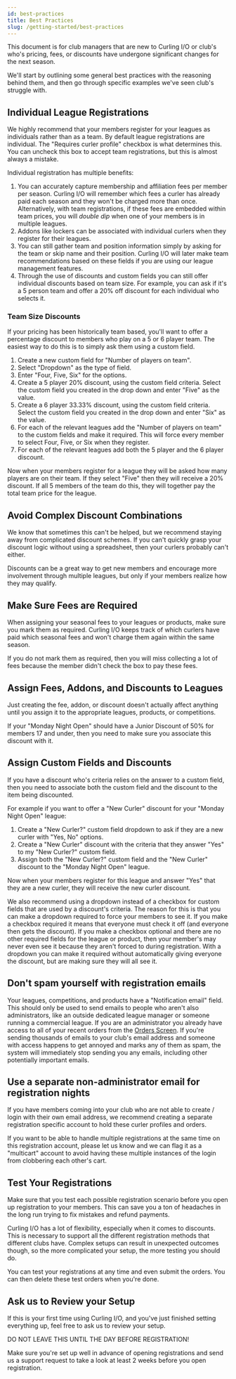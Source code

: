 ```yaml
---
id: best-practices
title: Best Practices
slug: /getting-started/best-practices
---
```


This document is for club managers that are new to Curling I/O or club's who's pricing, fees, or discounts have undergone significant changes for the next season.

We'll start by outlining some general best practices with the reasoning behind them, and then go through specific examples we've seen club's struggle with.


## Individual League Registrations

We highly recommend that your members register for your leagues as individuals rather than as a team.
By default league registrations are individual.
The "Requires curler profile" checkbox is what determines this.
You can uncheck this box to accept team registrations, but this is almost always a mistake.

Individual registration has multiple benefits:

1. You can accurately capture membership and affiliation fees per member per season. Curling I/O will remember which fees a curler has already paid each season and they won't be charged more than once. Alternatively, with team registrations, if these fees are embedded within team prices, you will *double dip* when one of your members is in multiple leagues.
2. Addons like lockers can be associated with individual curlers when they register for their leagues.
3. You can still gather team and position information simply by asking for the team or skip name and their position. Curling I/O will later make team recommendations based on these fields if you are using our league management features.
4. Through the use of discounts and custom fields you can still offer individual discounts based on team size. For example, you can ask if it's a 5 person team and offer a 20% off discount for each individual who selects it.


### Team Size Discounts

If your pricing has been historically team based, you'll want to offer a percentage discount to members who play on a 5 or 6 player team.
The easiest way to do this is to simply ask them using a custom field.

1. Create a new custom field for "Number of players on team".
2. Select "Dropdown" as the type of field.
3. Enter "Four, Five, Six" for the options.
4. Create a 5 player 20% discount, using the custom field criteria. Select the custom field you created in the drop down and enter "Five" as the value.
5. Create a 6 player 33.33% discount, using the custom field criteria. Select the custom field you created in the drop down and enter "Six" as the value.
6. For each of the relevant leagues add the "Number of players on team" to the custom fields and make it required. This will force every member to select Four, Five, or Six when they register.
7. For each of the relevant leagues add both the 5 player and the 6 player discount.

Now when your members register for a league they will be asked how many players are on their team.
If they select "Five" then they will receive a 20% discount.
If all 5 members of the team do this, they will together pay the total team price for the league.


## Avoid Complex Discount Combinations

We know that sometimes this can't be helped, but we recommend staying away from complicated discount schemes.
If you can't quickly grasp your discount logic without using a spreadsheet, then your curlers probably can't either.

Discounts can be a great way to get new members and encourage more involvement through multiple leagues, but only if your members realize how they may qualify.


## Make Sure Fees are Required

When assigning your seasonal fees to your leagues or products, make sure you mark them as required.
Curling I/O keeps track of which curlers have paid which seasonal fees and won't charge them again within the same season.

If you do not mark them as required, then you will miss collecting a lot of fees because the member didn't check the box to pay these fees.


## Assign Fees, Addons, and Discounts to Leagues

Just creating the fee, addon, or discount doesn't actually affect anything until you assign it to the appropriate leagues, products, or competitions.

If your "Monday Night Open" should have a Junior Discount of 50% for members 17 and under, then you need to make sure you associate this discount with it.


## Assign Custom Fields and Discounts

If you have a discount who's criteria relies on the answer to a custom field, then you need to associate both the custom field and the discount to the item being discounted.

For example if you want to offer a "New Curler" discount for your "Monday Night Open" league:

1. Create a "New Curler?" custom field dropdown to ask if they are a new curler with "Yes, No" options.
2. Create a "New Curler" discount with the criteria that they answer "Yes" to my "New Curler?" custom field.
3. Assign both the "New Curler?" custom field and the "New Curler" discount to the "Monday Night Open" league.

Now when your members register for this league and answer "Yes" that they are a new curler, they will receive the new curler discount.

We also recommend using a dropdown instead of a checkbox for custom fields that are used by a discount's criteria.
The reason for this is that you can make a dropdown required to force your members to see it.
If you make a checkbox required it means that everyone must check it off (and everyone then gets the discount).
If you make a checkbox optional and there are no other required fields for the league or product, then your member's may never even see it because they aren't forced to during registration.
With a dropdown you can make it required without automatically giving everyone the discount, but are making sure they will all see it.


## Don't spam yourself with registration emails

Your leagues, competitions, and products have a "Notification email" field. This should only be used to send emails to people who aren't also administrators, like an outside dedicated league manager or someone running a commercial league.
If you are an administrator you already have access to all of your recent orders from the [Orders Screen](https://curling.io/docs/club-management/orders).
If you're sending thousands of emails to your club's email address and someone with access happens to get annoyed and marks any of them as spam, the system will immediately stop sending you any emails, including other potentially important emails.


## Use a separate non-administrator email for registration nights

If you have members coming into your club who are not able to create / login with their own email address, we recommend creating a separate registration specific account to hold these curler profiles and orders.

If you want to be able to handle multiple registrations at the same time on this registration account, please let us know and we can flag it as a "multicart" account to avoid having these multiple instances of the login from clobbering each other's cart.


## Test Your Registrations

Make sure that you test each possible registration scenario before you open up registration to your members.
This can save you a ton of headaches in the long run trying to fix mistakes and refund payments.

Curling I/O has a lot of flexibility, especially when it comes to discounts.
This is necessary to support all the different registration methods that different clubs have.
Complex setups can result in unexpected outcomes though, so the more complicated your setup, the more testing you should do.

You can test your registrations at any time and even submit the orders. You can then delete these test orders when you're done.

## Ask us to Review your Setup

If this is your first time using Curling I/O, and you've just finished setting everything up, feel free to ask us to review your setup.

DO NOT LEAVE THIS UNTIL THE DAY BEFORE REGISTRATION!

Make sure you're set up well in advance of opening registrations and send us a support request to take a look at least 2 weeks before you open registration.

